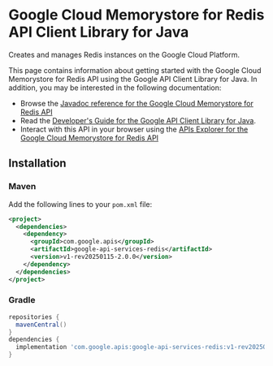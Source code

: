 # Google Cloud Memorystore for Redis API Client Library for Java

Creates and manages Redis instances on the Google Cloud Platform.

This page contains information about getting started with the Google Cloud Memorystore for Redis API
using the Google API Client Library for Java. In addition, you may be interested
in the following documentation:

* Browse the [Javadoc reference for the Google Cloud Memorystore for Redis API][javadoc]
* Read the [Developer's Guide for the Google API Client Library for Java][google-api-client].
* Interact with this API in your browser using the [APIs Explorer for the Google Cloud Memorystore for Redis API][api-explorer]

## Installation

### Maven

Add the following lines to your `pom.xml` file:

```xml
<project>
  <dependencies>
    <dependency>
      <groupId>com.google.apis</groupId>
      <artifactId>google-api-services-redis</artifactId>
      <version>v1-rev20250115-2.0.0</version>
    </dependency>
  </dependencies>
</project>
```

### Gradle

```gradle
repositories {
  mavenCentral()
}
dependencies {
  implementation 'com.google.apis:google-api-services-redis:v1-rev20250115-2.0.0'
}
```

[javadoc]: https://googleapis.dev/java/google-api-services-redis/latest/index.html
[google-api-client]: https://github.com/googleapis/google-api-java-client/
[api-explorer]: https://developers.google.com/apis-explorer/#p/redis/v1/
